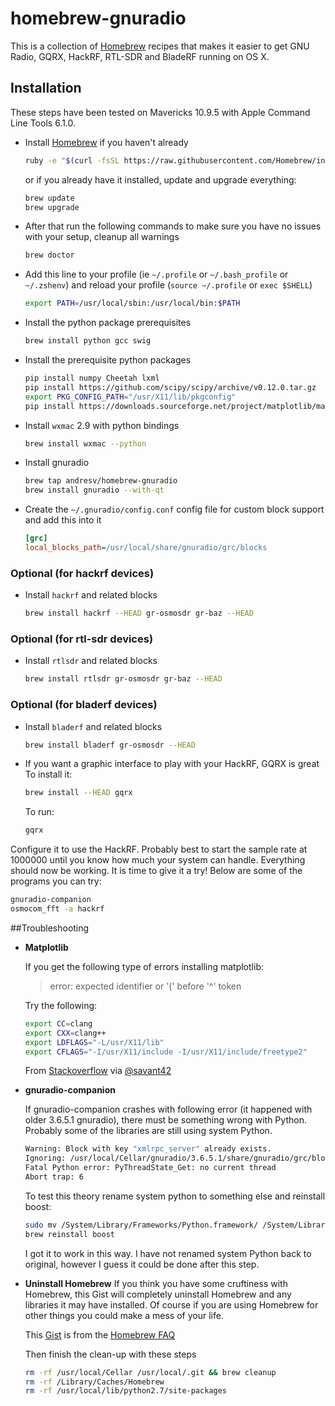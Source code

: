 # homebrew-gnuradio

This is a collection of [Homebrew](https://github.com/mxcl/homebrew) recipes that makes it easier to get GNU Radio, GQRX, HackRF, RTL-SDR and BladeRF running on OS X.

## Installation

These steps have been tested on Mavericks 10.9.5 with Apple Command Line Tools 6.1.0.

- Install [Homebrew](http://brew.sh/) if you haven't already

  ```sh
  ruby -e "$(curl -fsSL https://raw.githubusercontent.com/Homebrew/install/master/install)"
  ```
  or if you already have it installed, update and upgrade everything:
  
  ```sh
  brew update
  brew upgrade
  ```

- After that run the following commands to make sure you have no issues with your setup, cleanup all warnings

  ```sh
  brew doctor
  ```

- Add this line to your profile (ie `~/.profile` or `~/.bash_profile` or `~/.zshenv`) and reload
  your profile (`source ~/.profile` or `exec $SHELL`)

  ```sh
  export PATH=/usr/local/sbin:/usr/local/bin:$PATH
  ```

- Install the python package prerequisites

  ```sh
  brew install python gcc swig
  ```

- Install the prerequisite python packages

  ```sh
  pip install numpy Cheetah lxml
  pip install https://github.com/scipy/scipy/archive/v0.12.0.tar.gz
  export PKG_CONFIG_PATH="/usr/X11/lib/pkgconfig" 
  pip install https://downloads.sourceforge.net/project/matplotlib/matplotlib/matplotlib-1.2.1/matplotlib-1.2.1.tar.gz
  ```

- Install `wxmac` 2.9 with python bindings

  ```sh
  brew install wxmac --python
  ```

- Install gnuradio 

  ```sh
  brew tap andresv/homebrew-gnuradio
  brew install gnuradio --with-qt
  ```

- Create the `~/.gnuradio/config.conf` config file for custom block support and add this into it

  ```ini
  [grc]
  local_blocks_path=/usr/local/share/gnuradio/grc/blocks
  ```

### Optional (for hackrf devices)

- Install `hackrf` and related blocks

  ```sh
  brew install hackrf --HEAD gr-osmosdr gr-baz --HEAD
  ```

### Optional (for rtl-sdr devices)

- Install `rtlsdr` and related blocks

  ```sh
  brew install rtlsdr gr-osmosdr gr-baz --HEAD
  ```

### Optional (for bladerf devices)

- Install `bladerf` and related blocks

  ```sh
  brew install bladerf gr-osmosdr --HEAD
  ```

- If you want a graphic interface to play with your HackRF, GQRX is great
  To install it:
  
  ```sh
  brew install --HEAD gqrx
  ```
  
  To run:
  
  ```sh
  gqrx
  ```
  
Configure it to use the HackRF. Probably best to start the sample rate at 1000000 until you know how much your system can handle.
Everything should now be working. It is time to give it a try! Below are some of the programs you can try:

```sh
gnuradio-companion
osmocom_fft -a hackrf
```

##Troubleshooting

- **Matplotlib**

  If you get the following type of errors installing matplotlib:

  > error: expected identifier or '(' before '^' token
    
  Try the following:
      
  ```sh
  export CC=clang
  export CXX=clang++
  export LDFLAGS="-L/usr/X11/lib"
  export CFLAGS="-I/usr/X11/include -I/usr/X11/include/freetype2"
  ```
      
  From [Stackoverflow](http://stackoverflow.com/questions/12363557/matplotlib-install-failure-on-mac-osx-10-8-mountain-lion/15098059#15098059) via [@savant42](https://twitter.com/savant42)

- **gnuradio-companion**
  
  If gnuradio-companion crashes with following error (it happened with older 3.6.5.1 gnuradio), there must be something wrong with Python. Probably some of the libraries are still using system Python.

  ```sh
  Warning: Block with key "xmlrpc_server" already exists.
  Ignoring: /usr/local/Cellar/gnuradio/3.6.5.1/share/gnuradio/grc/blocks/xmlrpc_server.xml
  Fatal Python error: PyThreadState_Get: no current thread
  Abort trap: 6
  ```

  To test this theory rename system python to something else and reinstall boost:

  ```sh
  sudo mv /System/Library/Frameworks/Python.framework/ /System/Library/Frameworks/Backup.Python.framework
  brew reinstall boost
  ```

  I got it to work in this way. I have not renamed system Python back to original, however I guess it could be done after this step.

- **Uninstall Homebrew**
  If you think you have some cruftiness with Homebrew, this Gist will completely uninstall Homebrew and any libraries it may have installed. Of course if you are using Homebrew for other things you could make a mess of your life. 
  
  This [Gist](https://gist.github.com/mxcl/1173223) is from the [Homebrew FAQ](https://github.com/mxcl/homebrew/wiki/FAQ)
  
  Then finish the clean-up with these steps
  
  ```sh
  rm -rf /usr/local/Cellar /usr/local/.git && brew cleanup
  rm -rf /Library/Caches/Homebrew
  rm -rf /usr/local/lib/python2.7/site-packages
  ```
